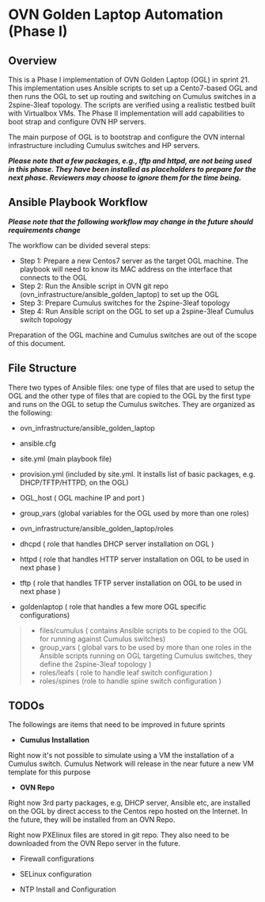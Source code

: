 # OVN Golden Laptop Automation (Phase I)


## Overview

This is a Phase I implementation of OVN Golden Laptop (OGL) in sprint 21.
This implementation uses Ansible scripts to set up a Cento7-based OGL and then
runs the OGL to set up routing and switching on Cumulus switches in a 2spine-3leaf topology.
The scripts are verified using a realistic testbed built with Virtualbox VMs. The Phase II implementation
will add capabilities to boot strap and configure OVN HP servers.


The main purpose of OGL is to bootstrap and configure the OVN internal infrastructure including
Cumulus switches and HP servers. 

_**Please note that a few packages, e.g., tftp and httpd, are not being used in this phase. 
They have been installed as placeholders to prepare for the next phase. Reviewers may choose
to ignore them for the time being.**_


## Ansible Playbook Workflow

_**Please note that the following workflow may change in the future should requirements change**_

The workflow can be divided several steps:

* Step 1: Prepare a new Centos7 server as the target OGL machine. The playbook will need to know its MAC address on the interface that connects to the OGL
* Step 2: Run the Ansible script in OVN git repo (ovn\_infrastructure/ansible\_golden_laptop) to set up the OGL
* Step 3: Prepare Cumulus switches for the 2spine-3leaf topology
* Step 4: Run Ansible script on the OGL to set up a 2spine-3leaf Cumulus switch topology

Preparation of the OGL machine and Cumulus switches are out of the scope of this document. 

## File Structure

There two types of Ansible files: one type of files that are used to setup the OGL and
the other type of files that are copied to the OGL by the first type and runs on the OGL to setup the Cumulus switches. They are organized as the following:

* ovn\_infrastructure/ansible\_golden_laptop
 * ansible.cfg
 * site.yml (main playbook file)
 * provision.yml (included by site.yml. It installs list of basic packages, e.g. DHCP/TFTP/HTTPD, on the OGL)
 * OGL_host ( OGL machine IP and port )
 * group_vars (global variables for the OGL used by more than one roles)

* ovn\_infrastructure/ansible\_golden_laptop/roles
 * dhcpd ( role that handles DHCP server installation on OGL )
 * httpd ( role that handles HTTP server installation on OGL to be used in next phase )
 * tftp (  role that handles TFTP server installation on OGL to be used in next phase )
 * goldenlaptop ( role that handles a few more OGL specific configurations)
 > * files/cumulus  ( contains Ansible scripts to be copied to the OGL for running against Cumulus switches)
 > * group_vars ( global vars to be used by more than one roles in the Ansible scripts running on OGL targeting Cumulus switches, they define the 2spine-3leaf topology )
 > * roles/leafs ( role to handle leaf switch configuration )
 > * roles/spines (role to handle spine switch configuration )



## TODOs

The followings are items that need to be improved in future sprints

  * **Cumulus Installation**

  Right now it's not possible to simulate using a VM the installation of a Cumulus switch.
  Cumulus Network will release in the near future a new VM template for this purpose
  
  * **OVN Repo**
  
  Right now 3rd party packages, e.g, DHCP server, Ansible etc, are installed on the OGL by direct
  access to the Centos repo hosted on the Internet. In the future, they will be installed
  from an OVN Repo.
  
  Right now PXElinux files are stored in git repo. They also need to be downloaded from the OVN Repo 
  server in the future.

  * Firewall configurations
  
  * SELinux configuration

  * NTP Install and Configuration


  
  



